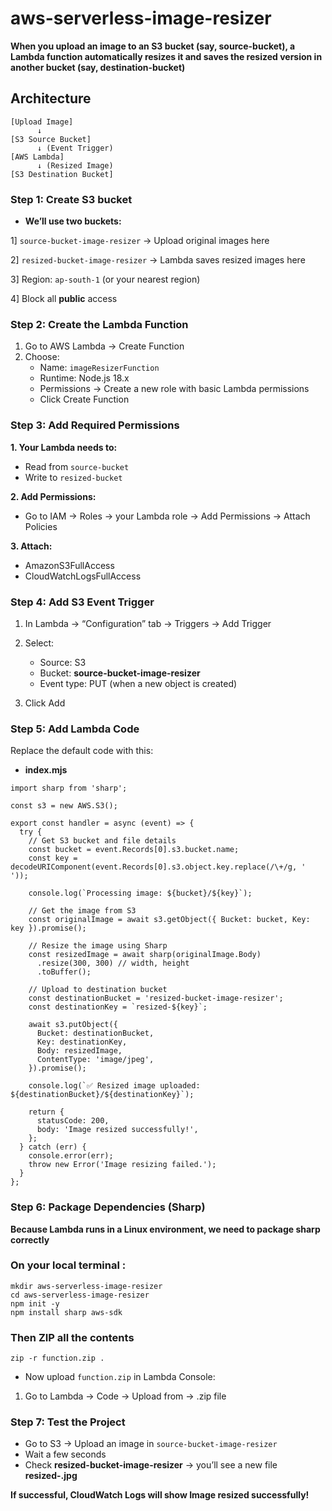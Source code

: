 # aws-serverless-image-resizer

**When you upload an image to an S3 bucket (say, source-bucket), a Lambda function automatically resizes it and saves the resized version in another bucket (say, destination-bucket)**

## Architecture

```
[Upload Image]
      ↓
[S3 Source Bucket]
      ↓ (Event Trigger)
[AWS Lambda]
      ↓ (Resized Image)
[S3 Destination Bucket]
```

### Step 1: Create S3 bucket
* **We’ll use two buckets:**

1] ```source-bucket-image-resizer``` -> Upload original images here

2] ```resized-bucket-image-resizer``` -> Lambda saves resized images here

3] Region: ```ap-south-1``` (or your nearest region)

4] Block all **public** access 


### Step 2: Create the Lambda Function

1. Go to AWS Lambda → Create Function
2. Choose:
   * Name: ```imageResizerFunction```
   * Runtime: Node.js 18.x
   * Permissions → Create a new role with basic Lambda permissions
   * Click Create Function

### Step 3: Add Required Permissions

**1. Your Lambda needs to:**

* Read from ```source-bucket```
* Write to ```resized-bucket```
  
**2. Add Permissions:**

* Go to IAM → Roles → your Lambda role → Add Permissions → Attach Policies

**3. Attach:**

* AmazonS3FullAccess
* CloudWatchLogsFullAccess

### Step 4: Add S3 Event Trigger

1. In Lambda → “Configuration” tab → Triggers → Add Trigger
2. Select:
      * Source: S3
      * Bucket: **source-bucket-image-resizer**
      * Event type: PUT (when a new object is created)
  
3. Click Add

### Step 5: Add Lambda Code

Replace the default code with this:

* **index.mjs**

```import AWS from 'aws-sdk';
import sharp from 'sharp';

const s3 = new AWS.S3();

export const handler = async (event) => {
  try {
    // Get S3 bucket and file details
    const bucket = event.Records[0].s3.bucket.name;
    const key = decodeURIComponent(event.Records[0].s3.object.key.replace(/\+/g, ' '));

    console.log(`Processing image: ${bucket}/${key}`);

    // Get the image from S3
    const originalImage = await s3.getObject({ Bucket: bucket, Key: key }).promise();

    // Resize the image using Sharp
    const resizedImage = await sharp(originalImage.Body)
      .resize(300, 300) // width, height
      .toBuffer();

    // Upload to destination bucket
    const destinationBucket = 'resized-bucket-image-resizer';
    const destinationKey = `resized-${key}`;

    await s3.putObject({
      Bucket: destinationBucket,
      Key: destinationKey,
      Body: resizedImage,
      ContentType: 'image/jpeg',
    }).promise();

    console.log(`✅ Resized image uploaded: ${destinationBucket}/${destinationKey}`);

    return {
      statusCode: 200,
      body: 'Image resized successfully!',
    };
  } catch (err) {
    console.error(err);
    throw new Error('Image resizing failed.');
  }
};
```

### Step 6: Package Dependencies (Sharp)
**Because Lambda runs in a Linux environment, we need to package sharp correctly**

### On your local terminal :

```
mkdir aws-serverless-image-resizer
cd aws-serverless-image-resizer
npm init -y
npm install sharp aws-sdk
```

### Then ZIP all the contents

```zip -r function.zip .```


* Now upload ```function.zip``` in Lambda Console:

1. Go to Lambda → Code → Upload from → .zip file

### Step 7: Test the Project

* Go to S3 → Upload an image in ```source-bucket-image-resizer```
* Wait a few seconds
* Check **resized-bucket-image-resizer** → you’ll see a new file **resized-<filename>.jpg**

**If successful, CloudWatch Logs will show Image resized successfully!**




